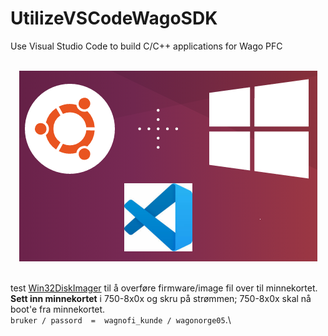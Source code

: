 # UtilizeVSCodeWagoSDK
Use Visual Studio Code to build C/C++ applications for Wago PFC

<div align="center">
   <br>
  <img src="img\VSCodeWSL.png"><br><br>
</div>


test [Win32DiskImager](https://sourceforge.net/projects/win32diskimager/files/latest/download) til å overføre firmware/image fil over til minnekortet.\
**Sett inn minnekortet** i 750-8x0x og skru på strømmen;  750-8x0x skal nå boot'e fra minnekortet.\
`bruker / passord  =  wagnofi_kunde / wagonorge05`.\

















